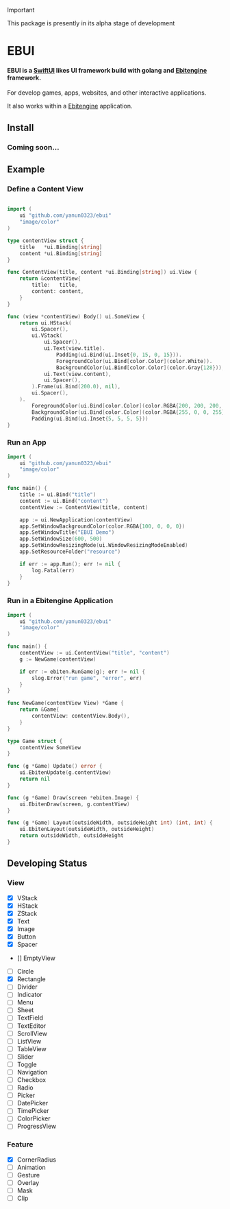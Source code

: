 > [!IMPORTANT]
> This package is presently in its alpha stage of development

# EBUI

#### EBUI is a [SwiftUI](https://developer.apple.com/documentation/swiftui) likes UI framework build with golang and [Ebitengine](https://github.com/hajimehoshi/ebiten) framework.

For develop games, apps, websites, and other interactive applications.

It also works within a [Ebitengine](https://github.com/hajimehoshi/ebiten) application.

## Install

### Coming soon...

## Example

### Define a Content View

```go

import (
	ui "github.com/yanun0323/ebui"
	"image/color"
)

type contentView struct {
	title   *ui.Binding[string]
	content *ui.Binding[string]
}

func ContentView(title, content *ui.Binding[string]) ui.View {
	return &contentView{
		title:   title,
		content: content,
	}
}

func (view *contentView) Body() ui.SomeView {
	return ui.HStack(
		ui.Spacer(),
		ui.VStack(
			ui.Spacer(),
			ui.Text(view.title).
				Padding(ui.Bind(ui.Inset{0, 15, 0, 15})).
				ForegroundColor(ui.Bind[color.Color](color.White)).
				BackgroundColor(ui.Bind[color.Color](color.Gray{128})),
			ui.Text(view.content),
			ui.Spacer(),
		).Frame(ui.Bind(200.0), nil),
		ui.Spacer(),
	).
		ForegroundColor(ui.Bind[color.Color](color.RGBA{200, 200, 200, 255})).
		BackgroundColor(ui.Bind[color.Color](color.RGBA{255, 0, 0, 255})).
		Padding(ui.Bind(ui.Inset{5, 5, 5, 5}))
}
```

### Run an App

```go
import (
	ui "github.com/yanun0323/ebui"
	"image/color"
)

func main() {
	title := ui.Bind("title")
	content := ui.Bind("content")
	contentView := ContentView(title, content)

	app := ui.NewApplication(contentView)
	app.SetWindowBackgroundColor(color.RGBA{100, 0, 0, 0})
	app.SetWindowTitle("EBUI Demo")
	app.SetWindowSize(600, 500)
	app.SetWindowResizingMode(ui.WindowResizingModeEnabled)
	app.SetResourceFolder("resource")

	if err := app.Run(); err != nil {
		log.Fatal(err)
	}
}
```

### Run in a Ebitengine Application

```go
import (
	ui "github.com/yanun0323/ebui"
	"image/color"
)

func main() {
	contentView := ui.ContentView("title", "content")
	g := NewGame(contentView)

	if err := ebiten.RunGame(g); err != nil {
		slog.Error("run game", "error", err)
	}
}

func NewGame(contentView View) *Game {
	return &Game{
		contentView: contentView.Body(),
	}
}

type Game struct {
	contentView SomeView
}

func (g *Game) Update() error {
	ui.EbitenUpdate(g.contentView)
	return nil
}

func (g *Game) Draw(screen *ebiten.Image) {
	ui.EbitenDraw(screen, g.contentView)
}

func (g *Game) Layout(outsideWidth, outsideHeight int) (int, int) {
	ui.EbitenLayout(outsideWidth, outsideHeight)
	return outsideWidth, outsideHeight
}
```

## Developing Status

### View

- [x] VStack
- [x] HStack
- [x] ZStack
- [x] Text
- [x] Image
- [x] Button
- [x] Spacer
- [] EmptyView
- [ ] Circle
- [x] Rectangle
- [ ] Divider
- [ ] Indicator
- [ ] Menu
- [ ] Sheet
- [ ] TextField
- [ ] TextEditor
- [ ] ScrollView
- [ ] ListView
- [ ] TableView
- [ ] Slider
- [ ] Toggle
- [ ] Navigation
- [ ] Checkbox
- [ ] Radio
- [ ] Picker
- [ ] DatePicker
- [ ] TimePicker
- [ ] ColorPicker
- [ ] ProgressView

### Feature

- [x] CornerRadius
- [ ] Animation
- [ ] Gesture
- [ ] Overlay
- [ ] Mask
- [ ] Clip
